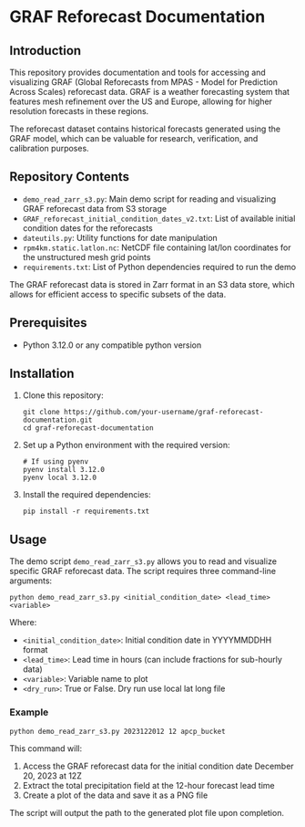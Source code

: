 # GRAF Reforecast Documentation

## Introduction

This repository provides documentation and tools for accessing and visualizing GRAF (Global Reforecasts from MPAS - Model for Prediction Across Scales) reforecast data. GRAF is a weather forecasting system that features mesh refinement over the US and Europe, allowing for higher resolution forecasts in these regions.

The reforecast dataset contains historical forecasts generated using the GRAF model, which can be valuable for research, verification, and calibration purposes.

## Repository Contents

- `demo_read_zarr_s3.py`: Main demo script for reading and visualizing GRAF reforecast data from S3 storage
- `GRAF_reforecast_initial_condition_dates_v2.txt`: List of available initial condition dates for the reforecasts
- `dateutils.py`: Utility functions for date manipulation
- `rpm4km.static.latlon.nc`: NetCDF file containing lat/lon coordinates for the unstructured mesh grid points
- `requirements.txt`: List of Python dependencies required to run the demo

The GRAF reforecast data is stored in Zarr format in an S3 data store, which allows for efficient access to specific subsets of the data.

## Prerequisites

- Python 3.12.0 or any compatible python version

## Installation

1. Clone this repository:
   ```
   git clone https://github.com/your-username/graf-reforecast-documentation.git
   cd graf-reforecast-documentation
   ```

2. Set up a Python environment with the required version:
   ```
   # If using pyenv
   pyenv install 3.12.0
   pyenv local 3.12.0
   ```

3. Install the required dependencies:
   ```
   pip install -r requirements.txt
   ```

## Usage

The demo script `demo_read_zarr_s3.py` allows you to read and visualize specific GRAF reforecast data. The script requires three command-line arguments:

```
python demo_read_zarr_s3.py <initial_condition_date> <lead_time> <variable>
```

Where:
- `<initial_condition_date>`: Initial condition date in YYYYMMDDHH format
- `<lead_time>`: Lead time in hours (can include fractions for sub-hourly data)
- `<variable>`: Variable name to plot
- `<dry_run>`: True or False. Dry run use local lat long file

### Example

```
python demo_read_zarr_s3.py 2023122012 12 apcp_bucket
```

This command will:
1. Access the GRAF reforecast data for the initial condition date December 20, 2023 at 12Z
2. Extract the total precipitation field at the 12-hour forecast lead time
3. Create a plot of the data and save it as a PNG file

The script will output the path to the generated plot file upon completion.
